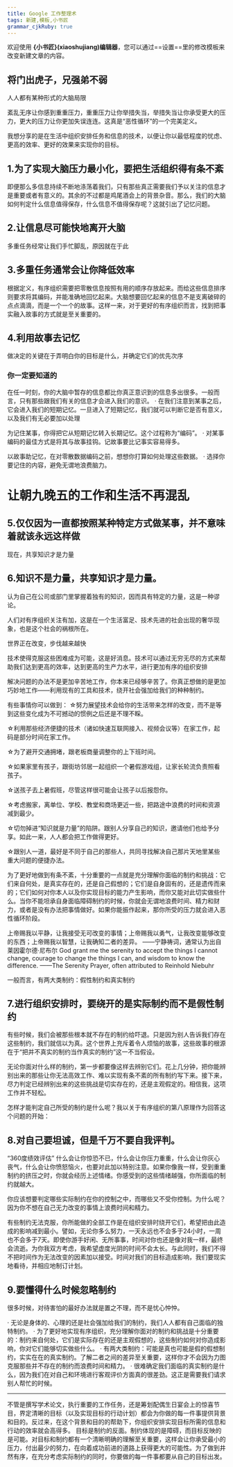 ```yaml
---
title: Google 工作整理术
tags: 新建,模板,小书匠
grammar_cjkRuby: true
---
```



欢迎使用 **{小书匠}(xiaoshujiang)编辑器**，您可以通过==设置==里的修改模板来改变新建文章的内容。
## 将门出虎子，兄强弟不弱
人人都有某种形式的大脑局限

紊乱无序让你感到重重压力，重重压力让你举措失当，举措失当让你承受更大的压力，更大的压力让你更加失误连连。这真是“恶性循环”的一个完美定义。

我想分享的是在生活中组织安排任务和信息的技术，以便让你以最低程度的忧虑、更高的效率、更好的效果来实现你的目标。


## 1.为了实现大脑压力最小化，要把生活组织得有条不紊
即便那么多信息持续不断地涤荡着我们，只有那些真正需要我们予以关注的信息才是重要或者有意义的。其余的不过都是鸡尾酒会上的背景杂音。那么，我们的大脑如何判定什么信息值得保存，什么信息不值得保存呢？这就引出了记忆问题。


 ## 2.让信息尽可能快地离开大脑

多重任务经常让我们手忙脚乱，原因就在于此

## 3.多重任务通常会让你降低效率

根据定义，有序组织需要把零散信息按照有用的顺序存放起来。而给这些信息排序则要求将其编码，并能准确地回忆起来。大脑想要回忆起来的信息不是支离破碎的点点滴滴，而是一个一个的故事。这样一来，对于更好的有序组织而言，找到把事实融入故事的方式就是至关重要的。


## 4.利用故事去记忆
做决定的关键在于弄明白你的目标是什么，并确定它们的优先次序


### 你一定要知道的
在任一时刻，你的大脑中暂存的信息都比你真正意识到的信息多出很多。一般而言，只有那些跟我们有关的信息才会进入我们的意识。 · 在我们注意到某事之后，它会进入我们的短期记忆。一旦进入了短期记忆，我们就可以判断它是否有意义，以及我们有无必要加以处理	

为记住某事，你得把它从短期记忆转入长期记忆。这个过程称为“编码”。 · 对某事编码的最佳方式是将其与故事挂钩。记故事要比记事实容易得多。

以故事助记忆，在对零散数据编码之前，想想你打算如何处理这些数据。 · 选择你要记住的内容，避免无谓地浪费脑力。

# 让朝九晚五的工作和生活不再混乱

## 5.仅仅因为一直都按照某种特定方式做某事，并不意味着就该永远这样做

现在，共享知识才是力量

## 6.知识不是力量，共享知识才是力量。

认为自己在公司或部门里掌握着独有的知识，因而具有特定的力量，这是一种谬论。

人们对有序组织关注有加，这是在一个生活富足、技术先进的社会出现的奢华现象，也是这个社会的祸根所在。

世界正在改变，步伐越来越快

技术使得克服这些困难成为可能，这是好消息。技术可以通过无穷无尽的方式来帮助我们达到更高的效率，达到更高的生产力水平，进行更加有序的组织安排

解决问题的办法不是更加辛苦地工作，你本来已经够辛苦了。你真正想做的是更加巧妙地工作——利用现有的工具和技术，绕开社会强加给我们的种种制约。

有些事情你可以做到：
☆努力展望技术会给你的生活带来怎样的改变，而不是等到这些变化成为不可撼动的惯例之后还是不理不睬。

☆利用那些经济便捷的技术（诸如快速互联网接入、视频会议等）在家工作，起码是部分时间在家工作。

☆为了避开交通拥堵，跟老板商量调整你的上下班时间。

☆如果家里有孩子，跟街坊邻居一起组织一个暑假游戏组，让家长轮流负责照看孩子。

☆送孩子去上暑假班，尽管这样很可能会让孩子以后报怨你。

☆考虑搬家，离单位、学校、教堂和商场更近一些，把路途中浪费的时间和资源减到最少。 

☆切勿掉进“知识就是力量”的陷阱。跟别人分享自己的知识，邀请他们也给予分享。如此一来，人人都会把工作做得更好。 

☆跟别人一道，最好是不同于自己的那些人，共同寻找解决自己那片天地里某些重大问题的便捷办法。


为了更好地做到有条不紊，十分重要的一点就是充分理解你面临的制约和挑战：它们来自何处，是真实存在的，还是自己假想的；它们是自身固有的，还是遗传而来的；它们如何对你本人以及你实现目标的能力产生影响，而你又能对此切实做些什么。当你不能坦承自身面临障碍制约的时候，你就会无谓地浪费时间、精力和财力，或者是没有办法把事情做好。如果你能振作起来，那你所受的压力就会进入恶性循环阶段。

上帝赐我以平静，让我接受无可改变的事情；上帝赐我以勇气，让我改变能够改变的东西；上帝赐我以智慧，让我确知二者的差异。 ——宁静祷词，通常认为出自莱因霍尔德·尼布尔 God grant me the serenity to accept the things I cannot change, courage to change the things I can, and wisdom to know the difference. ——The Serenity Prayer, often attributed to Reinhold Niebuhr

一般而言，有两大类制约：假性制约和真实制约

## 7.进行组织安排时，要绕开的是实际制约而不是假性制约

有些时候，我们会被那些根本就不存在的制约给吓退。只是因为别人告诉我们存在这些制约，我们就信以为真。这个世界上充斥着令人烦恼的故事，这些故事的根源在于“把并不真实的制约当作真实的制约”这一不当假设。

无论你面对什么样的制约，第一步都要像这样去辨别它们。花上几分钟，把你能辨别出来的那些让你无法高效工作、难以实现有条不紊的所有制约写下来。接下来，尽力判定已经辨别出来的这些挑战是切实存在的，还是主观假定的。相信我，这项工作并不轻松。


怎样才能判定自己所受的制约是什么呢？我以关于有序组织的第八原理作为回答这个问题的开始：

## 8.对自己要坦诚，但是千万不要自我评判。
“360度绩效评估”
什么会让你惊恐不已，什么会让你压力重重，什么会让你灰心丧气，什么会让你愤怒恼火，也要对此加以特别注意。如果你像我一样，受到重重制约的挤压之时，你就会经历上述情绪。你感受到的这些情绪越强，你所面临的制约就越大。

你应该想要判定哪些实际制约在你的控制之中，而哪些又不受你控制。为什么呢？因为你不想在自己无力改变的事情上浪费时间和精力。

有些制约无法克服，你所能做的全部工作是在组织安排时绕开它们，希望把由此造成的影响减到最小。譬如，无论你多么努力，一天永远也不会多于24小时，一周也不会多于7天。即使你游手好闲、无所事事，时间对你也还是像对我一样，最终会流逝。为你我双方考虑，我希望虚度光阴的时间不会太长。与此同时，我们不得不把时间作为无法改变的因素加以接受。时间对我们的目标造成影响，我们要现实地看待，并相应地制订计划。

## 9.要懂得什么时候忽略制约
很多时候，对待害怕的最好办法就是置之不理，而不是忧心忡忡。

· 无论是身体的、心理的还是社会强加给我们的制约，我们人人都有自己面临的独特制约。
· 为了更好地实现有序组织，充分理解你面对的制约和挑战是十分重要的：制约来自何处，它们是实际存在的还是主观假想的，这些制约如何对你造成影响，你对它们能够切实做些什么。 
· 有两大类制约：可能是真也可能是假的假想制约，实实在在的真实制约。了解二者之间的差异至关重要，这样你才不会因为力图克服那些并不存在的制约而浪费时间和精力。 
· 很难确定我们面临的真实制约是什么，因为我们在对自己和环境进行客观评价方面真的很差劲。这正是需要我们请求别人帮忙的时候。

-----------------------------------------------------------------------------------------------
不管是撰写学术论文，执行重要的工作任务，还是筹划配偶生日宴会上的惊喜节目，界定清晰的目标（以及实现目标的行动计划）都会为你做的每一件事提供背景和目的。反过来，在这个背景和目的的帮助下，你组织安排实现目标所需的信息和行动的效率就会高得多。 目标是制约的反面。制约体现的是障碍，而目标反映的是可能。对目标和制约都有一个清晰明确的理解至关重要，这样会让你承受最小的压力，付出最少的努力，在向着成功前进的道路上获得更大的可能性。为了做到井然有序，在充分考虑实际制约的同时，你要做的每一件事都要从自己的目标出发。

